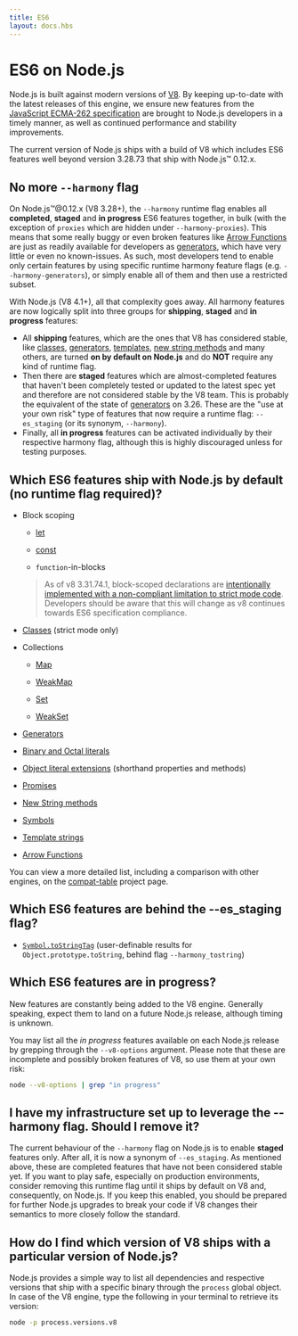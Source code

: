 ```yaml
---
title: ES6
layout: docs.hbs
---
```

# ES6 on Node.js

Node.js is built against modern versions of [V8](https://code.google.com/p/v8/). By keeping up-to-date with the latest releases of this engine, we ensure new features from the [JavaScript ECMA-262 specification](http://www.ecma-international.org/publications/standards/Ecma-262.htm) are brought to Node.js developers in a timely manner, as well as continued performance and stability improvements.

The current version of Node.js ships with a build of V8 which includes ES6 features well beyond version 3.28.73 that ship with Node.js™ 0.12.x.

## No more `--harmony` flag

On Node.js™@0.12.x (V8 3.28+), the `--harmony` runtime flag enables all **completed**, **staged** and **in progress** ES6 features together, in bulk (with the exception of `proxies` which are hidden under `--harmony-proxies`). This means that some really buggy or even broken features like [Arrow Functions](https://developer.mozilla.org/en-US/docs/Web/JavaScript/Reference/Functions/Arrow_functions) are just as readily available for developers as [generators](https://developer.mozilla.org/en-US/docs/Web/JavaScript/Reference/Statements/function*), which have very little or even no known-issues. As such, most developers tend to enable only certain features by using specific runtime harmony feature flags (e.g. `--harmony-generators`), or simply enable all of them and then use a restricted subset.

With Node.js (V8 4.1+), all that complexity goes away. All harmony features are now logically split into three groups for **shipping**, **staged** and **in progress** features:

* All **shipping** features, which are the ones that V8 has considered stable, like [classes](https://developer.mozilla.org/en-US/docs/Web/JavaScript/Reference/Classes),  [generators](https://developer.mozilla.org/en-US/docs/Web/JavaScript/Reference/Statements/function*), [templates](https://developer.mozilla.org/en-US/docs/Web/JavaScript/Reference/template_strings), [new string methods](https://developer.mozilla.org/en-US/docs/Web/JavaScript/New_in_JavaScript/ECMAScript_6_support_in_Mozilla#Additions_to_the_String_object) and many others, are turned **on by default on Node.js** and do **NOT** require any kind of runtime flag.
* Then there are **staged** features which are almost-completed features that haven't been completely tested or updated to the latest spec yet and therefore are not considered stable by the V8 team. This is probably the equivalent of the state of [generators](https://developer.mozilla.org/en-US/docs/Web/JavaScript/Reference/Statements/function*) on 3.26. These are the "use at your own risk" type of features that now require a runtime flag: `--es_staging` (or its synonym, `--harmony`).
* Finally, all **in progress** features can be activated individually by their respective harmony flag, although this is highly discouraged unless for testing purposes.

## Which ES6 features ship with Node.js by default (no runtime flag required)?


* Block scoping

    * [let](https://developer.mozilla.org/en-US/docs/Web/JavaScript/Reference/Statements/let)

    * [const](https://developer.mozilla.org/en-US/docs/Web/JavaScript/Reference/Statements/const)

    * `function`-in-blocks

    >As of v8 3.31.74.1, block-scoped declarations are [intentionally implemented with a non-compliant limitation to strict mode code](https://groups.google.com/forum/#!topic/v8-users/3UXNCkAU8Es). Developers should be aware that this will change as v8 continues towards ES6 specification compliance.

* [Classes](https://developer.mozilla.org/en-US/docs/Web/JavaScript/Reference/Classes) (strict mode only)

* Collections

    * [Map](https://developer.mozilla.org/en-US/docs/Web/JavaScript/Reference/Global_Objects/Map)

    * [WeakMap](https://developer.mozilla.org/en-US/docs/Web/JavaScript/Reference/Global_Objects/WeakMap)

    * [Set](https://developer.mozilla.org/en-US/docs/Web/JavaScript/Reference/Global_Objects/Set)

    * [WeakSet](https://developer.mozilla.org/en-US/docs/Web/JavaScript/Reference/Global_Objects/WeakSet)

* [Generators](https://developer.mozilla.org/en-US/docs/Web/JavaScript/Reference/Statements/function*)

* [Binary and Octal literals](https://developer.mozilla.org/en-US/docs/Web/JavaScript/Reference/Lexical_grammar#Numeric_literals)

* [Object literal extensions](https://github.com/lukehoban/es6features#enhanced-object-literals) (shorthand properties and methods)

* [Promises](https://developer.mozilla.org/en-US/docs/Web/JavaScript/Reference/Global_Objects/Promise)

* [New String methods](https://developer.mozilla.org/en-US/docs/Web/JavaScript/New_in_JavaScript/ECMAScript_6_support_in_Mozilla#Additions_to_the_String_object)

* [Symbols](https://developer.mozilla.org/en-US/docs/Web/JavaScript/Reference/Global_Objects/Symbol)

* [Template strings](https://developer.mozilla.org/en-US/docs/Web/JavaScript/Reference/template_strings)

* [Arrow Functions](https://developer.mozilla.org/en-US/docs/Web/JavaScript/Reference/Functions/Arrow_functions)

You can view a more detailed list, including a comparison with other engines, on the [compat-table](https://kangax.github.io/compat-table/es6/) project page.

## Which ES6 features are behind the --es_staging flag?

* [`Symbol.toStringTag`](https://developer.mozilla.org/en-US/docs/Web/JavaScript/Reference/Global_Objects/Symbol) (user-definable results for `Object.prototype.toString`, behind flag `--harmony_tostring`)

## Which ES6 features are in progress?

New features are constantly being added to the V8 engine. Generally speaking, expect them to land on a future Node.js release, although timing is unknown.

You may list all the *in progress* features available on each Node.js release by grepping through the `--v8-options` argument. Please note that these are incomplete and possibly broken features of V8, so use them at your own risk:

```bash
node --v8-options | grep "in progress"
```

## I have my infrastructure set up to leverage the --harmony flag. Should I remove it?

The current behaviour of the `--harmony` flag on Node.js is to enable **staged** features only. After all, it is now a synonym of `--es_staging`. As mentioned above, these are completed features that have not been considered stable yet. If you want to play safe, especially on production environments, consider removing this runtime flag until it ships by default on V8 and, consequently, on Node.js. If you keep this enabled, you should be prepared for further Node.js upgrades to break your code if V8 changes their semantics to more closely follow the standard.

## How do I find which version of V8 ships with a particular version of Node.js?

Node.js provides a simple way to list all dependencies and respective versions that ship with a specific binary through the `process` global object. In case of the V8 engine, type the following in your terminal to retrieve its version:

```bash
node -p process.versions.v8
```
